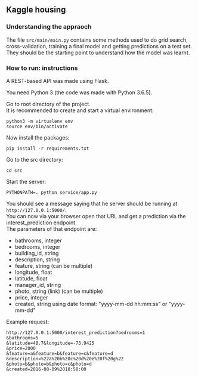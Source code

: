 ## Kaggle housing

### Understanding the appraoch
The file `src/main/main.py` contains some methods used to do grid search, cross-validation, training a final model and getting predictions on a test set. They should be the starting point to understand how the model was learnt.

### How to run: instructions

A REST-based API was made using Flask.

You need Python 3 (the code was made with Python 3.6.5).

Go to root directory of the project.  
It is recommended to create and start a virtual environment:  
```
python3 -m virtualenv env
source env/bin/activate  
```
Now install the packages:  
```
pip install -r requirements.txt
```
Go to the src directory:  
```
cd src
```
Start the server:  
```
PYTHONPATH=. python service/app.py
```
You should see a message saying that he server should be running at  `http://127.0.0.1:5000/`.  
You can now via your browser open that URL and get a prediction via the
interest_prediction endpoint.  
The parameters of that endpoint are:  
* bathrooms, integer
* bedrooms, integer
* building_id, string
* description, string
* feature, string (can be multiple)
* longitude, float
* latitude, float
* manager_id, string
* photo, string (link) (can be multiple)
* price, integer
* created, string using date format: "yyyy-mm-dd hh:mm:ss" or "yyyy-mm-dd"  

Example request:
```
http://127.0.0.1:5000/interest_prediction?bedrooms=1
&bathrooms=5
&latitude=40.7&longitude=-73.9425
&price=2000
&feature=a&feature=b&feature=c&feature=d
&description=%22a%20b%20c%20d%20e%20f%20g%22
&photo=b&photo=b&photo=c&photo=d
&created=2016-08-09%2018:50:00  
```
